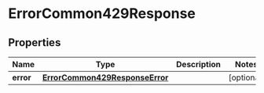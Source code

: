 

# ErrorCommon429Response


## Properties

| Name | Type | Description | Notes |
|------------ | ------------- | ------------- | -------------|
|**error** | [**ErrorCommon429ResponseError**](ErrorCommon429ResponseError.md) |  |  [optional] |



